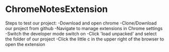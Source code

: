 # ChromeNotesExtension

Steps to test our project:
-Download and open chrome
-Clone/Download our project from github
-Navigate to manage extensions in Chrome settings
-Switch the developer mode switch on
-Click 'load unpacked' and select the folder of our project
-Click the little c in the upper right of the browser to open the extension

